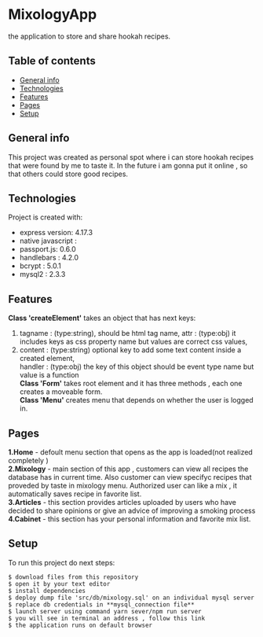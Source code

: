 # MixologyApp
the application to store and share hookah recipes.
## Table of contents
* [General info](#general-info)
* [Technologies](#technologies)
* [Features](#features)
* [Pages](#pages)
* [Setup](#setup)
## General info
This project was created as personal spot where i can store hookah recipes that were found by me to taste it.
In the future i am gonna put it online , so that others could store good recipes. 
	
## Technologies
Project is created with:
* express version: 4.17.3
* native javascript : 
* passport.js: 0.6.0
* handlebars : 4.2.0
* bcrypt : 5.0.1
* mysql2 : 2.3.3

## Features
__Class 'createElement'__ takes an object that has next keys:  
  1. tagname : (type:string), should be html tag name,
  attr : (type:obj) it includes keys as css property name but values are correct css values,  
  2. content : (type:string) optional key to add some text content inside a created element,  
  handler : (type:obj) the key of this object should be event type name but value is a function    
__Class 'Form'__ takes root element and it has three methods , each one creates a moveable form.  
__Class 'Menu'__ creates menu that depends on whether the user is logged in.  
## Pages
__1.Home__ - defoult menu section that opens as the app is loaded(not realized completely )  
__2.Mixology__ - main section of this app , customers can view all recipes the database has in current time.
Also customer can view specifyc recipes that proveded by taste in mixology menu.
Authorized user can like a mix , it automatically saves recipe in favorite list.  
__3.Articles__ - this section provides articles uploaded by users who have decided to share opinions or give an advice of improving a smoking process  
__4.Cabinet__ - this section has your personal information and favorite mix list.  
## Setup
To run this project do next steps:

```
$ download files from this repository
$ open it by your text editor
$ install dependencies
$ deploy dump file 'src/db/mixology.sql' on an individual mysql server
$ replace db credentials in **mysql_connection file** 
$ launch server using command yarn sever/npm run server
$ you will see in terminal an address , follow this link
$ the application runs on default browser
```
